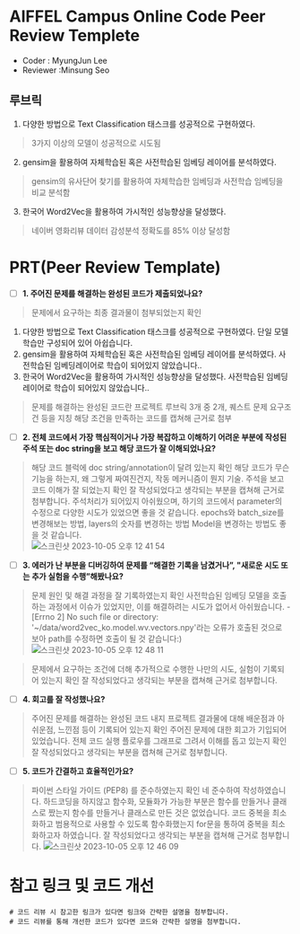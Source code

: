 # AIFFEL Campus Online Code Peer Review Templete
- Coder : MyungJun Lee
- Reviewer :Minsung Seo


## 루브릭


1. 다양한 방법으로 Text Classification 태스크를 성공적으로 구현하였다.
> 3가지 이상의 모델이 성공적으로 시도됨
2. gensim을 활용하여 자체학습된 혹은 사전학습된 임베딩 레이어를 분석하였다.
> gensim의 유사단어 찾기를 활용하여 자체학습한 임베딩과 사전학습 임베딩을 비교 분석함
3. 한국어 Word2Vec을 활용하여 가시적인 성능향상을 달성했다.
> 네이버 영화리뷰 데이터 감성분석 정확도를 85% 이상 달성함


# PRT(Peer Review Template)


- [ ]  **1. 주어진 문제를 해결하는 완성된 코드가 제출되었나요?**

  
> 문제에서 요구하는 최종 결과물이 첨부되었는지 확인
  1. 다양한 방법으로 Text Classification 태스크를 성공적으로 구현하였다. 단일 모델 학습만 구성되어 있어 아쉽습니다.
  2. gensim을 활용하여 자체학습된 혹은 사전학습된 임베딩 레이어를 분석하였다. 사전학습된 임베딩레이어로 학습이 되어있지 않았습니다..
  3. 한국어 Word2Vec을 활용하여 가시적인 성능향상을 달성했다. 사전학습된 임베딩레이어로 학습이 되어있지 않았습니다..

> 문제를 해결하는 완성된 코드란 프로젝트 루브릭 3개 중 2개, 퀘스트 문제 요구조건 등을 지칭
> 해당 조건을 만족하는 코드를 캡쳐해 근거로 첨부

                 
- [ ]  **2. 전체 코드에서 가장 핵심적이거나 가장 복잡하고 이해하기 어려운 부분에 작성된 주석 또는 doc string을 보고 해당 코드가 잘 이해되었나요?**


> 해당 코드 블럭에 doc string/annotation이 달려 있는지 확인
> 해당 코드가 무슨 기능을 하는지, 왜 그렇게 짜여진건지, 작동 메커니즘이 뭔지 기술.
> 주석을 보고 코드 이해가 잘 되었는지 확인
> 잘 작성되었다고 생각되는 부분을 캡쳐해 근거로 첨부합니다.
주석처리가 되어있지 아쉬웠으며, 하기의 코드에서 parameter의 수정으로 다양한 시도가 있었으면 좋을 것 같습니다.
epochs와 batch_size를 변경해보는 방법, layers의 숫자를 변경하는 방법 Model을 변경하는 방법도 좋을 것 같습니다.  
![스크린샷 2023-10-05 오후 12 41 54](https://github.com/Chancecatch1/aiffel_quest_mj/assets/138687269/29ee0990-8f88-4334-889e-4eb1b2641269)

      
- [ ] **3. 에러가 난 부분을 디버깅하여 문제를 “해결한 기록을 남겼거나”, "새로운 시도 또는 추가 실험을 수행”해봤나요?**

        
> 문제 원인 및 해결 과정을 잘 기록하였는지 확인
  사전학습된 임베딩 모델을 호출하는 과정에서 이슈가 있었지만, 이를 해결하려는 시도가 없어서 아쉬웠습니다.
    - [Errno 2] No such file or directory: '~/data/word2vec_ko.model.wv.vectors.npy'라는 오류가 호출된 것으로 보아 path를 수정하면 호출이 될 것 같습니다:)
  ![스크린샷 2023-10-05 오후 12 48 11](https://github.com/Chancecatch1/aiffel_quest_mj/assets/138687269/003c1300-2e10-42db-8676-c36a98a3627e)

> 문제에서 요구하는 조건에 더해 추가적으로 수행한 나만의 시도, 실험이 기록되어 있는지 확인
> 잘 작성되었다고 생각되는 부분을 캡쳐해 근거로 첨부합니다.


- [ ] **4. 회고를 잘 작성했나요?**


> 주어진 문제를 해결하는 완성된 코드 내지 프로젝트 결과물에 대해 배운점과 아쉬운점, 느낀점 등이 기록되어 있는지 확인
  > 주어진 문제에 대한 회고가 기입되어있었습니다.
> 전체 코드 실행 플로우를 그래프로 그려서 이해를 돕고 있는지 확인
> 잘 작성되었다고 생각되는 부분을 캡쳐해 근거로 첨부합니다.


- [ ] **5. 코드가 간결하고 효율적인가요?**

 
> 파이썬 스타일 가이드 (PEP8) 를 준수하였는지 확인
  > 네 준수하여 작성하였습니다. 
> 하드코딩을 하지않고 함수화, 모듈화가 가능한 부분은 함수를 만들거나 클래스로 짰는지
  > 함수를 만들거나 클래스로 만든 것은 없었습니다. 
> 코드 중복을 최소화하고 범용적으로 사용할 수 있도록 함수화했는지
  > for문을 통하여 중복을 최소화하고자 하였습니다.
> 잘 작성되었다고 생각되는 부분을 캡쳐해 근거로 첨부합니다.
  ![스크린샷 2023-10-05 오후 12 46 09](https://github.com/Chancecatch1/aiffel_quest_mj/assets/138687269/c2d404d4-54cb-4710-9c62-f734a27cd1c1)


  
# 참고 링크 및 코드 개선
```
# 코드 리뷰 시 참고한 링크가 있다면 링크와 간략한 설명을 첨부합니다.
# 코드 리뷰를 통해 개선한 코드가 있다면 코드와 간략한 설명을 첨부합니다.
```
